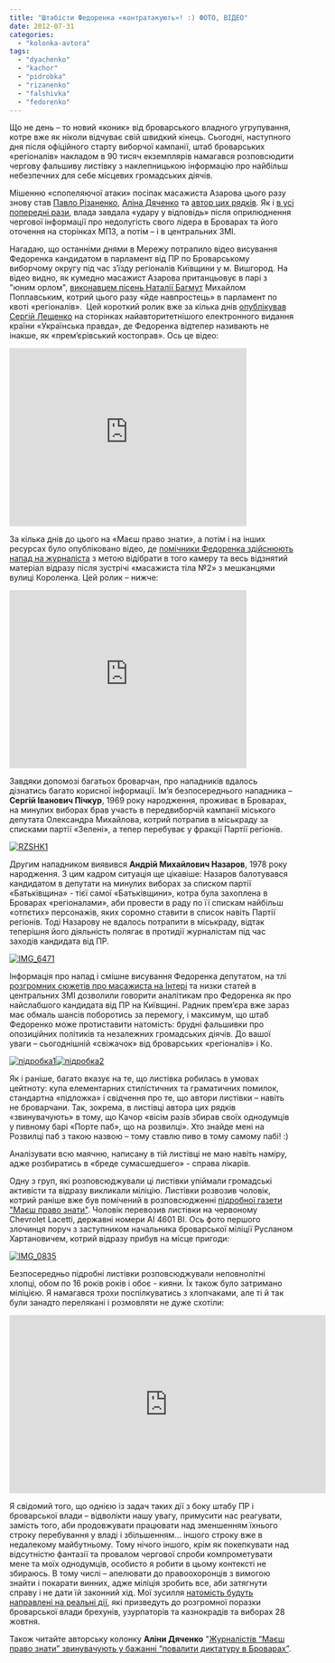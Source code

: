 ```yaml
---
title: "Штабісти Федоренка «контратакують»! :) ФОТО, ВІДЕО"
date: 2012-07-31
categories: 
  - "kolonka-avtora"
tags: 
  - "dyachenko"
  - "kachor"
  - "pidrobka"
  - "rizanenko"
  - "falshivka"
  - "fedorenko"
---
```


Що не день – то новий «коник» від броварського владного угрупування, котре вже як ніколи відчуває свій швидкий кінець. Сьогодні, наступного дня після офіційного старту виборчої кампанії, штаб броварських «регіоналів» накладом в 90 тисяч екземплярів намагався розповсюдити чергову фальшиву листівку з наклепницькою інформацію про найбільш небезпечних для себе місцевих громадських діячів.

Мішенню «спопеляючої атаки» посіпак масажиста Азарова цього разу знову став [Павло Різаненко](https://mpz.brovary.org/author/pavriz/), [Аліна Дяченко](https://mpz.brovary.org/author/aleechka/) та [автор цих рядків](https://mpz.brovary.org/author/kachor/). Як і [в усі попередні рази](https://mpz.brovary.org/?s=%D0%BF%D1%96%D0%B4%D1%80%D0%BE%D0%B1%D0%BA%D0%B0&x=0&y=0), влада завдала «удару у відповідь» після оприлюднення чергової інформації про недолугість свого лідера в Броварах та його оточення на сторінках МПЗ, а потім – і в центральних ЗМІ.

Нагадаю, що останніми днями в Мережу потрапило відео висування Федоренка кандидатом в парламент від ПР по Броварському виборчому округу під час з’їзду регіоналів Київщини у м. Вишгород. На відео видно, як кумедно масажист Азарова пританцьовує в парі з "юним орлом", [виконавцем пісень Наталії Багмут](http://www.pisni.org.ua/songs/2126591.html) Михайлом Поплавським, котрий цього разу «йде навпростець» в парламент по квоті «регіоналів».  Цей короткий ролик вже за кілька днів [опублікував Сергій Лещенко](http://www.pravda.com.ua/articles/2012/07/27/6969628/) на сторінках найавторитетнішого електронного видання країни «Українська правда», де Федоренка відтепер називають не інакше, як «прем’єрівський костоправ». Ось це відео:

<iframe src="http://www.youtube.com/embed/mu7lzbgwzNg" frameborder="0" width="420" height="315"></iframe>

За кілька днів до цього на «Маєш право знати», а потім і на інших ресурсах було опубліковано відео, де [помічники Федоренка здійснюють напад на журналіста](https://mpz.brovary.org/biki-fedorenka-vzhe-za-dobroyu-traditsiyeyu-napali-na-zhurnalistiv/) з метою відібрати в того камеру та весь відзнятий матеріал відразу після зустрічі «масажиста тіла №2» з мешканцями вулиці Короленка. Цей ролик – нижче:

<iframe src="http://www.youtube.com/embed/JmSx193ccjc" frameborder="0" width="420" height="315"></iframe>

Завдяки допомозі багатьох броварчан, про нападників вдалось дізнатись багато корисної інформації. Ім’я безпосереднього нападника – **Сергій Іванович Пічкур**, 1969 року народження, проживає в Броварах, на минулих виборах брав участь в передвиборчій кампанії міського депутата Олександра Михайлова, котрий потрапив в міськраду за списками партії «Зелені», а тепер перебуває у фракції Партії регіонів.

[![](https://mpz.brovary.org/wp-content/uploads/2012/07/RZSHK11.jpg "RZSHK1")](https://mpz.brovary.org/wp-content/uploads/2012/07/RZSHK11.jpg)

Другим нападником виявився **Андрій Михайлович Назаров**, 1978 року народження. З цим кадром ситуація ще цікавіше: Назаров балотувався кандидатом в депутати на минулих виборах за списком партії «Батьківщина» - тієї самої «Батьківщини», котра була захоплена в Броварах «регіоналами», аби провести в раду по її спискам найбільш «отпєтих» персонажів, яких соромно ставити в список навіть Партії регіонів. Тоді Назарову не вдалось потрапити в міськраду, відтак теперішня його діяльність полягає в протидії журналістам під час заходів кандидата від ПР.

[![](https://mpz.brovary.org/wp-content/uploads/2012/07/IMG_64711.jpg "IMG_6471")](https://mpz.brovary.org/wp-content/uploads/2012/07/IMG_64711.jpg)

Інформація про напад і смішне висування Федоренка депутатом, на тлі [розгромних сюжетів про масажиста на Інтері](https://mpz.brovary.org/telekanal-inter-pokazav-seriyu-syuzhetiv-pro-zemelni-oborudki-u-brovarah/) та низки статей в центральних ЗМІ дозволили говорити аналітикам про Федоренка як про найслабшого кандидата від ПР на Київщині. Радник прем’єра вже зараз має обмаль шансів поборотись за перемогу, і максимум, що штаб Федоренко може протиставити натомість: брудні фальшивки про опозиційних політиків та незалежних громадських діячів. До вашої уваги – сьогоднішній «свіжачок» від броварських «регіоналів» і Ко.

[![](https://mpz.brovary.org/wp-content/uploads/2012/07/bez-imeni_3107201211462800.jpg "підробка1")](https://mpz.brovary.org/wp-content/uploads/2012/07/bez-imeni_3107201211462800.jpg)[![](https://mpz.brovary.org/wp-content/uploads/2012/07/bez-imeni_3107201211470100.jpg "підробка2")](https://mpz.brovary.org/wp-content/uploads/2012/07/bez-imeni_3107201211470100.jpg)

Як і раніше, багато вказує на те, що листівка робилась в умовах цейтноту: купа елементарних стилістичних та граматичних помилок, стандартна «підложка» і свідчення про те, що автори листівки – навіть не броварчани. Так, зокрема, в листівці автора цих рядків «звинувачують» в тому, що Качор «вісім разів збирав своїх однодумців у пивному барі «Порте паб», що на розвилці». Хто знайде мені на Розвилці паб з такою назвою – тому ставлю пиво в тому самому пабі! :)

Аналізувати всю маячню, написану в тій листівці не маю навіть наміру, адже розбиратись в «бреде сумасшедшего» - справа лікарів.

Одну з груп, які розповсюджували ці листівки упіймали громадські активісти та відразу викликали міліцію. Листівки розвозив чоловік, котрий раніше вже був помічений в розповсюдженні [підробної газети "Маєш право знати"](https://mpz.brovary.org/prodovzhennya-falsifikatsiy-u-brovarah-viyshla-falshiva-gazeta-mayesh-pravo-znati/). Чоловік перевозив листівки на червоному Chevrolet Lacetti, державні номери АІ 4601 ВІ. Ось фото першого злочинця поруч з заступником начальника броварської міліції Русланом Хартановичем, котрий відразу прибув на місце пригоди:

[![](https://mpz.brovary.org/wp-content/uploads/2012/07/IMG_0835.jpg "IMG_0835")](https://mpz.brovary.org/wp-content/uploads/2012/07/IMG_0835.jpg)

Безпосередньо підробні листівки розповсюджували неповнолітні хлопці, обом по 16 років років і обоє - кияни. Їх також було затримано міліцією. Я намагався трохи поспілкуватись з хлопчаками, але ті й так були занадто перелякані і розмовляти не дуже схотіли:

<iframe src="http://www.youtube.com/embed/D7seJFh7oaQ" frameborder="0" width="560" height="315"></iframe>

Я свідомий того, що однією із задач таких дії з боку штабу ПР і броварської влади – відволікти нашу увагу, примусити нас реагувати, замість того, аби продовжувати працювати над зменшенням їхнього строку перебування у владі і збільшенням… іншого строку вже в недалекому майбутньому. Тому нічого іншого, крім як покепкувати над відсутністю фантазії та провалом чергової спроби компрометувати мене та моїх однодумців, особисто я робити в цьому контексті не збираюсь. В тому числі – апелювати до правоохоронців з вимогою знайти і покарати винних, адже міліція зробить все, аби затягнути справу і не дати їй законний хід. Мої зусилля [натомість будуть направлені на реальні дії](https://mpz.brovary.org/ya-ydu-z-mpz-i-perehodzhu-v-nastup/), які призведуть до розгромної поразки броварської влади брехунів, узурпаторів та казнокрадів та виборах 28 жовтня.

Також читайте авторську колонку **Аліни Дяченко** "[Журналістів “Маєш право знати” звинувачують у бажанні “повалити диктатуру в Броварах”](https://mpz.brovary.org/zhurnalistiv-mayesh-pravo-znati-zvinuvachuyut-u-bazhanni-povaliti-diktaturu-v-brovarah/ "Permanent Link to Журналістів “Маєш право знати” звинувачують у бажанні “повалити диктатуру в Броварах”").
